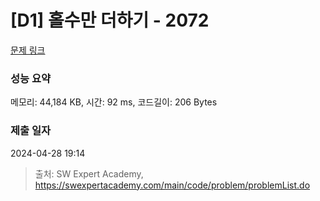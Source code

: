 # [D1] 홀수만 더하기 - 2072 

[문제 링크](https://swexpertacademy.com/main/code/problem/problemDetail.do?contestProbId=AV5QSEhaA5sDFAUq) 

### 성능 요약

메모리: 44,184 KB, 시간: 92 ms, 코드길이: 206 Bytes

### 제출 일자

2024-04-28 19:14



> 출처: SW Expert Academy, https://swexpertacademy.com/main/code/problem/problemList.do
